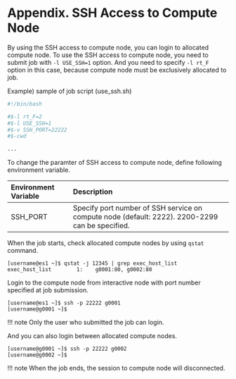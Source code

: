 # Appendix. SSH Access to Compute Node

By using the SSH access to compute node, you can login to allocated compute node.
To use the SSH access to compute node, you need to submit job with `-l USE_SSH=1` option.
And you need to specify `-l rt_F` option in this case, because compute node must be exclusively allocated to job.

Example) sample of job script (use_ssh.sh)

```bash
#!/bin/bash

#$-l rt_F=2
#$-l USE_SSH=1
#$-v SSH_PORT=22222
#$-cwd

...
```

To change the paramter of SSH access to compute node, define following environment variable.

| Environment Variable | Description |
|:---|:---|
| SSH_PORT | Specify port number of SSH service on compute node (default: 2222). 2200-2299 can be specified. |

When the job starts, check allocated compute nodes by using `qstat` command.

```
[username@es1 ~]$ qstat -j 12345 | grep exec_host_list
exec_host_list        1:    g0001:80, g0002:80
```

Login to the compute node from interactive node with port number specified at job submission.

```
[username@es1 ~]$ ssh -p 22222 g0001
[username@g0001 ~]$ 
```

!!! note
    Only the user who submitted the job can login.

And you can also login between allocated compute nodes.

```
[username@g0001 ~]$ ssh -p 22222 g0002
[username@g0002 ~]$
```

!!! note
    When the job ends, the session to compute node will disconnected.
